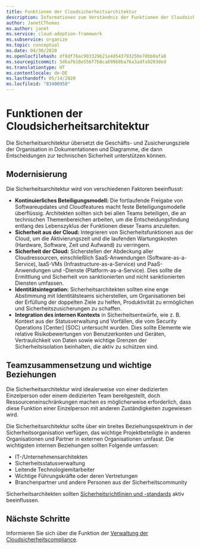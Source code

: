 ```yaml
---
title: Funktionen der Cloudsicherheitsarchitektur
description: Informationen zum Verständnis der Funktionen der Cloudsicherheitsarchitektur.
author: JanetCThomas
ms.author: janet
ms.service: cloud-adoption-framework
ms.subservice: organize
ms.topic: conceptual
ms.date: 04/30/2020
ms.openlocfilehash: df8df76ac903329b21e4d543793250e70bb0afa8
ms.sourcegitcommit: 5d6a7610e556f7b8ca69960ba76a3adfa9203ded
ms.translationtype: HT
ms.contentlocale: de-DE
ms.lasthandoff: 05/14/2020
ms.locfileid: "83400958"
---
```

# <a name="cloud-security-architecture-functions"></a>Funktionen der Cloudsicherheitsarchitektur

Die Sicherheitsarchitektur übersetzt die Geschäfts- und Zusicherungsziele der Organisation in Dokumentationen und Diagramme, die dann Entscheidungen zur technischen Sicherheit unterstützen können.

## <a name="modernization"></a>Modernisierung

Die Sicherheitsarchitektur wird von verschiedenen Faktoren beeinflusst:

- **Kontinuierliches Beteiligungsmodell:** Die fortlaufende Freigabe von Softwareupdates und Cloudfeatures macht feste Beteiligungsmodelle überflüssig. Architekten sollten sich bei allen Teams beteiligen, die an technischen Themenbereichen arbeiten, um die Entscheidungsfindung entlang des Lebenszyklus der Funktionen dieser Teams anzuleiten.
- **Sicherheit aus der Cloud:** Integrieren von Sicherheitsfunktionen aus der Cloud, um die Aktivierungszeit und die laufenden Wartungskosten (Hardware, Software, Zeit und Aufwand) zu verringern.
- **Sicherheit der Cloud:** Sicherstellen der Abdeckung aller Cloudressourcen, einschließlich SaaS-Anwendungen (Software-as-a-Service), IaaS-VMs (Infrastructure-as-a-Service) und PaaS-Anwendungen und -Dienste (Platform-as-a-Service).  Dies sollte die Ermittlung und Sicherheit von sanktionierten und nicht sanktionierten Diensten umfassen.
- **Identitätsintegration:** Sicherheitsarchitekten sollten eine enge Abstimmung mit Identitätsteams sicherstellen, um Organisationen bei der Erfüllung der doppelten Ziele zu helfen, Produktivität zu ermöglichen und Sicherheitszusicherungen zu schaffen.
- **Integration des internen Kontexts** in Sicherheitsentwürfe, wie z. B. Kontext aus der Statusverwaltung und Vorfällen, die vom Security Operations [Center] (SOC) untersucht wurden. Dies sollte Elemente wie relative Risikobewertungen von Benutzerkonten und Geräten, Vertraulichkeit von Daten sowie wichtige Grenzen der Sicherheitsisolation beinhalten, die aktiv zu schützen sind.

## <a name="team-composition-and-key-relationships"></a>Teamzusammensetzung und wichtige Beziehungen

Die Sicherheitsarchitektur wird idealerweise von einer dedizierten Einzelperson oder einem dedizierten Team bereitgestellt, doch Ressourceneinschränkungen machen es möglicherweise erforderlich, dass diese Funktion einer Einzelperson mit anderen Zuständigkeiten zugewiesen wird.

Die Sicherheitsarchitektur sollte über ein breites Beziehungsspektrum in der Sicherheitsorganisation verfügen, das wichtige Projektbeteiligte in anderen Organisationen und Partner in externen Organisationen umfasst. Die wichtigsten internen Beziehungen sollten Folgende umfassen:

- IT-/Unternehmensarchitekten
- Sicherheitsstatusverwaltung
- Leitende Technologiemitarbeiter
- Wichtige Führungskräfte oder deren Vertretungen
- Branchenpartner und andere Personen aus der Sicherheitscommunity

Sicherheitsarchitekten sollten [Sicherheitsrichtlinien und -standards](./cloud-security-policy-standards.md) aktiv beeinflussen.

## <a name="next-steps"></a>Nächste Schritte

Informieren Sie sich über die Funktion der [Verwaltung der Cloudsicherheitscompliance](./cloud-security-compliance-management.md).
